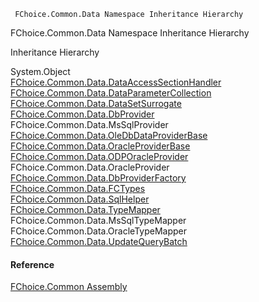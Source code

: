﻿     FChoice.Common.Data Namespace Inheritance Hierarchy                                                   

FChoice.Common.Data Namespace Inheritance Hierarchy

Inheritance Hierarchy

System.Object  
[FChoice.Common.Data.DataAccessSectionHandler](FChoice.Common~FChoice.Common.Data.DataAccessSectionHandler.md)  
[FChoice.Common.Data.DataParameterCollection](FChoice.Common~FChoice.Common.Data.DataParameterCollection.md)  
[FChoice.Common.Data.DataSetSurrogate](FChoice.Common~FChoice.Common.Data.DataSetSurrogate.md)  
[FChoice.Common.Data.DbProvider](FChoice.Common~FChoice.Common.Data.DbProvider.md)  
FChoice.Common.Data.MsSqlProvider  
[FChoice.Common.Data.OleDbDataProviderBase](FChoice.Common~FChoice.Common.Data.OleDbDataProviderBase.md)  
[FChoice.Common.Data.OracleProviderBase](FChoice.Common~FChoice.Common.Data.OracleProviderBase.md)  
[FChoice.Common.Data.ODPOracleProvider](FChoice.Common~FChoice.Common.Data.ODPOracleProvider.md)  
FChoice.Common.Data.OracleProvider  
[FChoice.Common.Data.DbProviderFactory](FChoice.Common~FChoice.Common.Data.DbProviderFactory.md)  
[FChoice.Common.Data.FCTypes](FChoice.Common~FChoice.Common.Data.FCTypes.md)  
[FChoice.Common.Data.SqlHelper](FChoice.Common~FChoice.Common.Data.SqlHelper.md)  
[FChoice.Common.Data.TypeMapper](FChoice.Common~FChoice.Common.Data.TypeMapper.md)  
FChoice.Common.Data.MsSqlTypeMapper  
FChoice.Common.Data.OracleTypeMapper  
[FChoice.Common.Data.UpdateQueryBatch](FChoice.Common~FChoice.Common.Data.UpdateQueryBatch.md)  



#### Reference

[FChoice.Common Assembly](FChoice.Common.md)